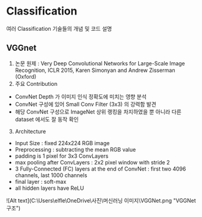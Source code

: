 # Classification
여러 Classification 기술들의 개념 및 코드 설명

## VGGnet

1.  논문 원제 : Very Deep Convolutional Networks for Large-Scale Image Recognition, ICLR 2015, Karen Simonyan and Andrew Zisserman (Oxford)
2.  주요 Contribution 
- ConvNet Depth 가 이미지 인식 정확도에 미치는 영향 분석
- ConvNet 구성에 있어 Small Conv Filter (3x3) 의 강력함 발견
- 해당 ConvNet 구성으로 ImageNet 상위 랭킹을 차지하였을 뿐 아니라 다른 dataset 에서도 잘 동작 확인

3.  Architecture
- Input Size : fixed 224x224 RGB image
- Preprocessing : subtracting the mean RGB value
- padding is 1 pixel for 3x3 ConvLayers
- max pooling after ConvLayers : 2x2 pixel window with stride 2
- 3 Fully-Connected (FC) layers at the end of ConvNet : first two 4096 channels, last 1000 channels
- final layer : soft-max
- all hidden layers have ReLU

![Alt text](C:\Users\elfle\OneDrive\사진\머신러닝 이미지\VGGNet.png "VGGNet 구조")
